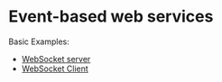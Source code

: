 # Event-based web services

Basic Examples:
* [WebSocket server](ServiceServer)
* [WebSocket Client](ServiceClient)